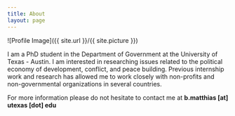 ```yaml
---
title: About
layout: page
---
```

![Profile Image]({{ site.url }}/{{ site.picture }})

I am a PhD student in the Department of Government at the University of Texas - Austin. I am interested in researching issues related to the political economy of development, conflict, and peace building. Previous internship work and research has allowed me to work closely with non-profits and non-governmental organizations in several countries.

For more information please do not hesitate to contact me at **b.matthias [at] utexas [dot] edu**
